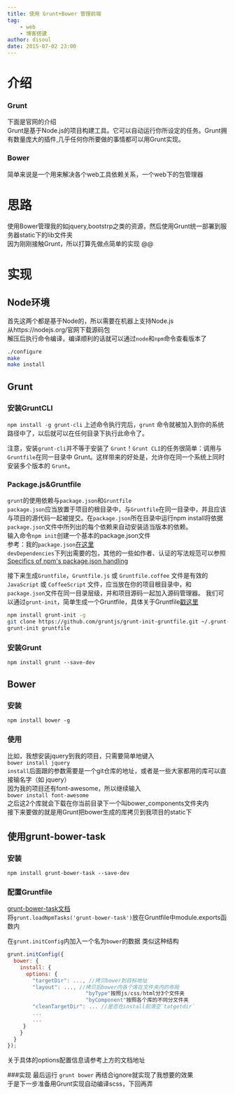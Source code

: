 ```yaml
---
title: 使用 Grunt+Bower 管理前端
tag:
    - web
    - 博客搭建
author: disoul
date: 2015-07-02 23:00
---
```

# 介绍
### Grunt
下面是官网的介绍  
Grunt是基于Node.js的项目构建工具。它可以自动运行你所设定的任务。Grunt拥有数量庞大的插件,几乎任何你所要做的事情都可以用Grunt实现。  

### Bower
简单来说是一个用来解决各个web工具依赖关系，一个web下的包管理器

# 思路
使用Bower管理我的如jquery,bootstrp之类的资源，然后使用Grunt统一部署到服务器static下的lib文件夹  
因为刚刚接触Grunt，所以打算先做点简单的实现
@@
# 实现
## Node环境
首先这两个都是基于Node的，所以需要在机器上支持Node.js  
从https://nodejs.org/官网下载源码包  
解压后执行命令编译，编译顺利的话就可以通过`node`和`npm`命令查看版本了

```sh
./configure
make
make install
```

## Grunt
### 安装GruntCLI
`npm install -g grunt-cli`
上述命令执行完后，`grunt` 命令就被加入到你的系统路径中了，以后就可以在任何目录下执行此命令了。

注意，安装`grunt-cli`并不等于安装了 `Grunt`！`Grunt CLI`的任务很简单：调用与`Gruntfile`在同一目录中 Grunt。这样带来的好处是，允许你在同一个系统上同时安装多个版本的 `Grunt`。

### Package.js&Gruntfile
`grunt`的使用依赖与`package.json`和`Gruntfile`  
`package.json`应当放置于项目的根目录中，与`Gruntfile`在同一目录中，并且应该与项目的源代码一起被提交。在`package.json`所在目录中运行npm install将依据`package.json`文件中所列出的每个依赖来自动安装适当版本的依赖。  
输入命令`npm init`创建一个基本的package.json文件  
参考：我的`package.json`<a href="https://github.com/disoul/disoul-blog/blob/master/package.json">在这里</a>  
`devDependencies`下列出需要的包，其他的一些如作者、认证的写法规范可以参照  
<a href="https://docs.npmjs.com/files/package.json">Specifics of npm's package.json handling</a>  
  
接下来生成`Gruntfile`，`Gruntfile.js` 或 `Gruntfile.coffee` 文件是有效的 `JavaScript` 或 `CoffeeScript` 文件，应当放在你的项目根目录中，和`package.json`文件在同一目录层级，并和项目源码一起加入源码管理器。
我们可以通过`grunt-init`，简单生成一个Gruntfile，具体关于Gruntfile<a href="http://www.gruntjs.net/getting-started#gruntfile">戳这里</a>

```sh
npm install grunt-init -g
git clone https://github.com/gruntjs/grunt-init-gruntfile.git ~/.grunt-init/gruntfile
grunt-init gruntfile
```
### 安装Grunt
`npm install grunt --save-dev`

## Bower
### 安装
`npm install bower -g`

### 使用
比如，我想安装jquery到我的项目，只需要简单地键入  
`bower install jquery`  
`install`后面跟的参数需要是一个git仓库的地址，或者是一些大家都用的库可以直接输名字（如 jquery）  
因为我的项目还有font-awesome，所以继续输入  
`bower install font-awesome`  
之后这2个库就会下载在你当前目录下一个叫bower_components文件夹内  
接下来要做的就是用Grunt把bower生成的库拷贝到我项目的static下  

## 使用grunt-bower-task
### 安装
`npm install grunt-bower-task --save-dev`

### 配置Gruntfile
<a href="https://www.npmjs.com/package/grunt-bower-task">grunt-bower-task文档</a>  
将`grunt.loadNpmTasks('grunt-bower-task')`放在Gruntfile中module.exports函数内  

在`grunt.initConfig`内加入一个名为`bower`的数据
类似这种结构  
```js
grunt.initConfig({
  bower: {
    install: {
      options: {
		"targetDir": ..., //拷贝bower到目标地址
		"layout": ..., //拷贝后bower内各个库在文件夹内的布局  
                         "byType"按照js/css/html分3个文件夹  
						 "byComponent"按照各个库的不同分文件夹  
		"cleanTargetDir": ... //是否在install前清空`tatgetdir`
		...
		...
	 }
    }
  }
});
``` 
关于具体的options配置信息请参考上方的文档地址  

###实现
最后运行
`grunt bower`
再结合ignore就实现了我想要的效果  
于是下一步准备用Grunt实现自动编译scss，下回再弄
